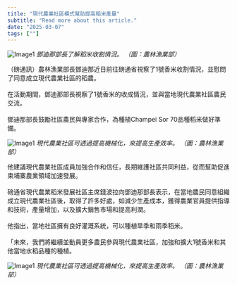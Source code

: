 ```yaml
---
title: "現代農業社區模式幫助提高稻米產量"
subtitle: "Read more about this article."
date: "2025-03-07"
tags: [""]
---
```


![Image1](/thumbnails/agriculture-rice-yield.jpg "Meeting")
*鄧迪那部長了解稻米收割情況。 （圖：農林漁業部）*

（磅通訊）農林漁業部長鄧迪那近日前往磅通省視察了1號香米收割情況，並慰問了同意成立現代農業社區的稻農。<br/><br/>
在活動期間，鄧迪那部長視察了1號香米的收成情況，並與當地現代農業社區農民交流。<br/><br/>
鄧迪那部長鼓勵社區農民與專家合作，為種植Champei Sor 70品種稻米做好準備。

![Image1](/images/agriculture-rice-yield/img1.jpg "Meeting")
*現代農業社區可透過提高機械化，來提高生產效率。 （圖：農林漁業部）*

他建議現代農業社區成員加強合作和信任，長期維護社區共同利益，從而幫助促進柬埔寨農業領域加速發展。<br/><br/>
磅通省現代農業稻米發展社區主席錢波拉向鄧迪那部長表示，在當地農民同意組織成立現代農業社區後，取得了許多好處，如減少生產成本，獲得農業官員提供指導和技術，產量增加，以及擴大銷售市場和提高利潤。<br/><br/>
他指出，當地社區擁有良好灌溉系統，可以種植旱季和雨季稻米。<br/><br/>
「未來，我們將繼續並動員更多農民參與現代農業社區，加強和擴大1號香米和其他當地水稻品種的種植。

![Image1](/images/agriculture-rice-yield/img2.jpg "Meeting")
*現代農業社區可透過提高機械化，來提高生產效率。 （圖：農林漁業部）*